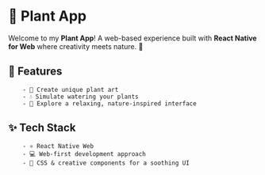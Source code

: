 # 🌱 Plant App

Welcome to my **Plant App**! A web-based experience built with **React Native for Web** where creativity meets nature. 🌼

## 🌟 Features
        - 🎨 Create unique plant art
        - 💧 Simulate watering your plants
        - 🌿 Explore a relaxing, nature-inspired interface

## ✨ Tech Stack
        - ⚛️ React Native Web
        - 💻 Web-first development approach
        - 🎨 CSS & creative components for a soothing UI

